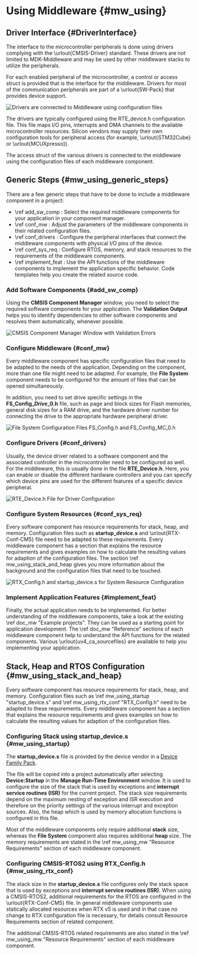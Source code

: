 # Using Middleware {#mw_using}

## Driver Interface {#DriverInterface}

The interface to the microcontroller peripherals is done using drivers complying with the \urlout{CMSIS-Driver} standard. These drivers are not limited to MDK-Middleware and may be used by other middleware stacks to utilize the peripherals.

For each enabled peripheral of the microcontroller, a control or access struct is provided that is the interface for the middleware. Drivers for most of the communication peripherals are part of a \urlout{SW-Pack} that provides device support.

![Drivers are connected to Middleware using configuration files](./images/mw_driver.svg)

The drivers are typically configured using the RTE_device.h configuration file. This file maps I/O pins, interrupts and DMA channels to the available microcontroller resources. Silicon vendors may supply their own configuration tools for peripheral access (for example, \urlout{STM32Cube} or \urlout{MCUXpresso}).

The access struct of the various drivers is connected to the middleware using the configuration files of each middleware component.

## Generic Steps {#mw_using_generic_steps}

There are a few generic steps that have to be done to include a middleware component in a project:

- \ref add_sw_comp : Select the required middleware components for your application in your component manager.
- \ref conf_mw : Adjust the parameters of the middleware components in their related configuration files.
- \ref conf_drivers : Configure the peripheral interfaces that connect the middleware components with physical I/O pins of the device.
- \ref conf_sys_req : Configure RTOS, memory, and stack resources to the requirements of the middleware components.
- \ref implement_feat : Use the API functions of the middleware components to implement the application specific behavior. Code templates help you create the related source code.

### Add Software Components {#add_sw_comp}

Using the **CMSIS Component Manager** window, you need to select the required software components for your application. The **Validation Output** helps you to identify dependencies to other software components and resolves them automatically, whenever possible.

![CMSIS Component Manager Window with Validation Errors](./images/manage_rte_window.png)

### Configure Middleware {#conf_mw}

Every middleware component has specific configuration files that need to be adapted to the needs of the application. Depending on the component, more than one file might need to be adapted. For example, the **File System** component needs to be configured for the amount of files that can be opened simultaneously.

In addition, you need to set drive specific settings in the **FS_Config_<i>Drive</i>_0.h** file, such as page and block sizes
for Flash memories, general disk sizes for a RAM drive, and the hardware driver number for connecting the drive to the appropriate hardware peripheral driver.

![File System Configuration Files FS_Config.h and FS_Config_MC_0.h](./images/file_system_conf.png)

### Configure Drivers {#conf_drivers}

Usually, the device driver related to a software component and the associated controller in the microcontroller need to be configured as well. For the middleware, this is usually done in the file **RTE_Device.h**. Here, you can enable or disable the different hardware controllers and you can specify which device pins are used for the different features of a specific device peripheral.

![RTE_Device.h File for Driver Configuration](./images/rte_device_h.png)

### Configure System Resources {#conf_sys_req}

Every software component has resource requirements for stack, heap, and memory. Configuration files such as
**startup_<i>device</i>.s** and \urlout{RTX-Conf-CM5} file need to be adapted to these requirements. Every middleware component has a section that explains the resource requirements and gives examples on how to calculate the resulting values for adaption of the configuration files. The section \ref mw_using_stack_and_heap gives you more information about the background and the configuration files that need to be touched.

![RTX_Config.h and startup_device.s for System Resource Configuration](./images/rtx_startup.png)


### Implement Application Features {#implement_feat}

Finally, the actual application needs to be implemented. For better understanding of the middleware components, take a look at the existing \ref doc_mw "Example projects". They can be used as a starting point for application development. The \ref doc_mw "Reference" sections of each middleware component help to understand the API functions for the related components. Various \urlout{uv4_ca_sourcefiles} are available to help you implementing your application.

## Stack, Heap and RTOS Configuration {#mw_using_stack_and_heap}

Every software component has resource requirements for stack, heap, and memory. Configuration files such as \ref mw_using_startup "startup_device.s" and \ref mw_using_rtx_conf "RTX_Config.h" need to be adapted to these requirements. Every middleware component has a section that explains the resource requirements and gives examples on how to calculate the resulting values for adaption of the configuration files.


### Configuring Stack using startup_device.s {#mw_using_startup}

The **startup_device.s** file is provided by the device vendor in a [Device Family Pack](https://open-cmsis-pack.github.io/Open-CMSIS-Pack-Spec/main/html/index.html).

The file will be copied into a project automatically after selecting **Device:Startup** in the **Manage Run-Time Environment** window. It is used to configure the size of the stack that is used by exceptions and **interrupt service routines (ISR)** for the current project. The stack size requirements depend on the maximum nesting of exception and ISR execution and therefore on the priority settings of the various interrupt and exception sources. Also, the heap which is used by memory allocation functions is configured in this file.

Most of the middleware components only require additional **stack** size, whereas the **File System** component also
requires additional **heap** size. The memory requirements are stated in the \ref mw_using_mw "Resource Requirements" section
of each middleware component.


### Configuring CMSIS-RTOS2 using RTX_Config.h {#mw_using_rtx_conf}

The stack size in the **startup_device.s** file configures only the stack space that is used by exceptions and **interrupt service routines (ISR)**. When using a CMSIS-RTOS2, additional requirements for the RTOS are configured in the \urlout{RTX-Conf-CM5} file. In general middleware components use statically allocated resources when RTX v5 is used and in that case  no change to RTX configuration file is necessary, for details consult Resource Requirements section of related component.

The additional CMSIS-RTOS related requirements are also stated in the \ref mw_using_mw "Resource Requirements" section
of each middleware component.
